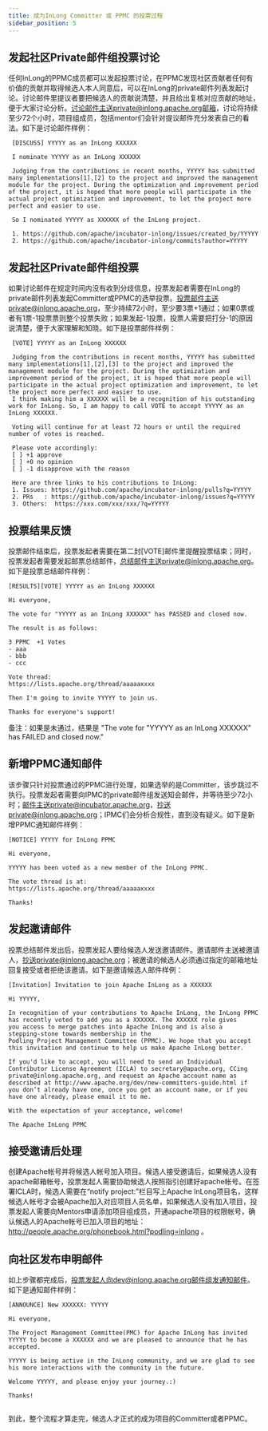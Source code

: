 ```yaml
---
title: 成为InLong Committer 或 PPMC 的投票过程
sidebar_position: 5
---
```


## 发起社区Private邮件组投票讨论
   任何InLong的PPMC成员都可以发起投票讨论，在PPMC发现社区贡献者任何有价值的贡献并取得候选人本人同意后，可以在InLong的private邮件列表发起讨论。讨论邮件里提议者要把候选人的贡献说清楚，并且给出复核对应贡献的地址，便于大家讨论分析。讨论邮件主送private@inlong.apache.org邮箱，讨论将持续至少72个小时，项目组成员，包括mentor们会针对提议邮件充分发表自己的看法。如下是讨论邮件样例：
   ```shell
    [DISCUSS] YYYYY as an InLong XXXXXX
     
    I nominate YYYYY as an InLong XXXXXX
    
    Judging from the contributions in recent months, YYYYY has submitted many implementations[1],[2] to the project and improved the management module for the project. During the optimization and improvement period of the project, it is hoped that more people will participate in the actual project optimization and improvement, to let the project more perfect and easier to use.
     
    So I nominated YYYYY as XXXXXX of the InLong project.
     
    1. https://github.com/apache/incubator-inlong/issues/created_by/YYYYY 
    2. https://github.com/apache/incubator-inlong/commits?author=YYYYY 
   ```
    
## 发起社区Private邮件组投票
   如果讨论邮件在规定时间内没有收到分歧信息，投票发起者需要在InLong的private邮件列表发起Committer或PPMC的选举投票。投票邮件主送private@inlong.apache.org，至少持续72小时，至少要3票+1通过；如果0票或者有1票-1投票票则整个投票失败；如果发起-1投票，投票人需要把打分-1的原因说清楚，便于大家理解和知晓。如下是投票邮件样例：
   ```shell
    [VOTE] YYYYY as an InLong XXXXXX
     
    Judging from the contributions in recent months, YYYYY has submitted many implementations[1],[2],[3] to the project and improved the management module for the project. During the optimization and improvement period of the project, it is hoped that more people will participate in the actual project optimization and improvement, to let the project more perfect and easier to use.
    I think making him a XXXXXX will be a recognition of his outstanding work for InLong. So, I am happy to call VOTE to accept YYYYY as an InLong XXXXXX.
     
    Voting will continue for at least 72 hours or until the required number of votes is reached.
    
    Please vote accordingly:
    [ ] +1 approve
    [ ] +0 no opinion
    [ ] -1 disapprove with the reason  
      
    Here are three links to his contributions to InLong:
    1. Issues: https://github.com/apache/incubator-inlong/pulls?q=YYYYY
    2. PRs   : https://github.com/apache/incubator-inlong/issues?q=YYYYY
    3. Others:  https://xxx.com/xxx/xxx/?q=YYYYY
   ```

## 投票结果反馈
投票邮件结束后，投票发起者需要在第二封[VOTE]邮件里提醒投票结束；同时，投票发起者需要发起邮票总结邮件，总结邮件主送private@inlong.apache.org。如下是投票总结邮件样例：
   ```shell
   [RESULTS][VOTE] YYYYY as an InLong XXXXXX
   
   Hi everyone,

   The vote for "YYYYY as an InLong XXXXXX" has PASSED and closed now.

   The result is as follows:

   3 PPMC  +1 Votes
   - aaa
   - bbb
   - ccc

   Vote thread:
   https://lists.apache.org/thread/aaaaaxxxx

   Then I'm going to invite YYYYY to join us.

   Thanks for everyone's support!   
   ```
   备注：如果是未通过，结果是 "The vote for "YYYYY as an InLong XXXXXX" has FAILED and closed now."

## 新增PPMC通知邮件
该步骤只针对投票通过的PPMC进行处理，如果选举的是Committer，该步跳过不执行。投票发起者需要向IPMC的private邮件组发送知会邮件，并等待至少72小时；邮件主送private@incubator.apache.org，抄送private@inlong.apache.org；IPMC们会分析合规性，直到没有疑义。如下是新增PPMC通知邮件样例：
   ```shell
   [NOTICE] YYYYY for InLong PPMC
   
   Hi everyone,

   YYYYY has been voted as a new member of the InLong PPMC. 

   The vote thread is at:
   https://lists.apache.org/thread/aaaaaxxxx
 
   Thanks!
   ```

## 发起邀请邮件
投票总结邮件发出后，投票发起人要给候选人发送邀请邮件。邀请邮件主送被邀请人，抄送private@inlong.apache.org；被邀请的候选人必须通过指定的邮箱地址回复接受或者拒绝该邀请。如下是邀请候选人邮件样例：
   ```shell
   [Invitation] Invitation to join Apache InLong as a XXXXXX
   
   Hi YYYYY,

   In recognition of your contributions to Apache InLong, the InLong PPMC
   has recently voted to add you as a XXXXXX. The XXXXXX role gives
   you access to merge patches into Apache InLong and is also a
   stepping-stone towards membership in the
   Podling Project Management Committee (PPMC). We hope that you accept
   this invitation and continue to help us make Apache InLong better.

   If you'd like to accept, you will need to send an Individual
   Contributor License Agreement (ICLA) to secretary@apache.org, CCing
   private@inlong.apache.org, and request an Apache account name as
   described at http://www.apache.org/dev/new-committers-guide.html if
   you don’t already have one, once you get an account name, or if you
   have one already, please email it to me.

   With the expectation of your acceptance, welcome!

   The Apache InLong PPMC
   ```

## 接受邀请后处理
创建Apache帐号并将候选人帐号加入项目。候选人接受邀请后，如果候选人没有apache邮箱帐号，投票发起人需要协助候选人按照指引创建好apache帐号。在签署ICLA时，候选人需要在“notify project:”栏目写上Apache InLong项目名，这样候选人帐号才会被Apache加入对应项目人员名单，如果候选人没有加入项目，投票发起人需要向Mentors申请添加项目组成员，开通apache项目的权限帐号，确认候选人的Apache帐号已加入项目的地址：http://people.apache.org/phonebook.html?podling=inlong 。

## 向社区发布申明邮件
如上步骤都完成后，投票发起人向dev@inlong.apache.org邮件组发通知邮件。如下是通知邮件样例：
   ```shell
   [ANNOUNCE] New XXXXXX: YYYYY
   
   Hi everyone,
   
   The Project Management Committee(PMC) for Apache InLong has invited YYYYY to become a XXXXXX and we are pleased to announce that he has accepted.

   YYYYY is being active in the InLong community, and we are glad to see his more interactions with the community in the future.
   
   Welcome YYYYY, and please enjoy your journey.:)

   Thanks!
      
   ```   
 
到此，整个流程才算走完，候选人才正式的成为项目的Committer或者PPMC。

